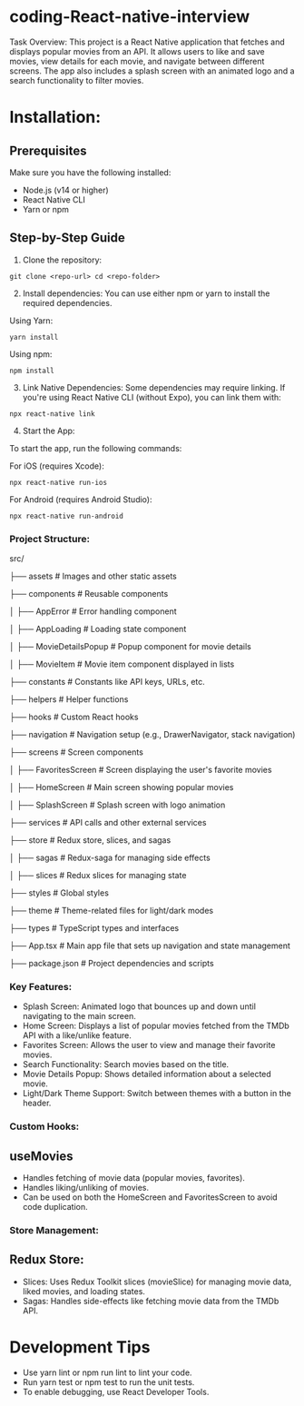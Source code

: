 # coding-React-native-interview

Task Overview:
This project is a React Native application that fetches and displays popular movies from an API. It allows users to like and save movies, view details for each movie, and navigate between different screens. The app also includes a splash screen with an animated logo and a search functionality to filter movies.

# Installation:

## Prerequisites
Make sure you have the following installed:

- Node.js (v14 or higher)
- React Native CLI
- Yarn or npm

## Step-by-Step Guide
1. Clone the repository:

`git clone <repo-url>
cd <repo-folder>`

2. Install dependencies:
You can use either npm or yarn to install the required dependencies.

Using Yarn:

`yarn install`

Using npm:

`npm install`

3. Link Native Dependencies:
Some dependencies may require linking. If you're using React Native CLI (without Expo), you can link them with:

`npx react-native link`

4. Start the App:

To start the app, run the following commands:

For iOS (requires Xcode):

`npx react-native run-ios`

For Android (requires Android Studio):

`npx react-native run-android`


### Project Structure:

src/

├── assets                   # Images and other static assets

├── components               # Reusable components

│   ├── AppError             # Error handling component

│   ├── AppLoading           # Loading state component

│   ├── MovieDetailsPopup    # Popup component for movie details

│   ├── MovieItem            # Movie item component displayed in lists

├── constants                # Constants like API keys, URLs, etc.

├── helpers                  # Helper functions

├── hooks                    # Custom React hooks

├── navigation               # Navigation setup (e.g., DrawerNavigator, stack navigation)

├── screens                  # Screen components

│   ├── FavoritesScreen      # Screen displaying the user's favorite movies

│   ├── HomeScreen           # Main screen showing popular movies

│   ├── SplashScreen         # Splash screen with logo animation

├── services                 # API calls and other external services

├── store                    # Redux store, slices, and sagas

│   ├── sagas                # Redux-saga for managing side effects

│   ├── slices               # Redux slices for managing state

├── styles                   # Global styles

├── theme                    # Theme-related files for light/dark modes

├── types                    # TypeScript types and interfaces

├── App.tsx                   # Main app file that sets up navigation and state management

├── package.json              # Project dependencies and scripts


### Key Features:

- Splash Screen: Animated logo that bounces up and down until navigating to the main screen.
- Home Screen: Displays a list of popular movies fetched from the TMDb API with a like/unlike feature.
- Favorites Screen: Allows the user to view and manage their favorite movies.
- Search Functionality: Search movies based on the title.
- Movie Details Popup: Shows detailed information about a selected movie.
- Light/Dark Theme Support: Switch between themes with a button in the header.

### Custom Hooks:

## useMovies
- Handles fetching of movie data (popular movies, favorites).
- Handles liking/unliking of movies.
- Can be used on both the HomeScreen and FavoritesScreen to avoid code duplication.

### Store Management:

## Redux Store:
- Slices: Uses Redux Toolkit slices (movieSlice) for managing movie data, liked movies, and loading states.
- Sagas: Handles side-effects like fetching movie data from the TMDb API.

# Development Tips

- Use yarn lint or npm run lint to lint your code.
- Run yarn test or npm test to run the unit tests.
- To enable debugging, use React Developer Tools.

